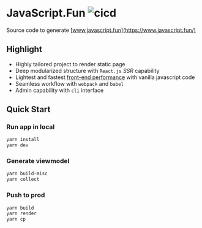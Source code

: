 # JavaScript.Fun ![cicd](https://github.com/im6/javascript-fun/actions/workflows/ci.yml/badge.svg)

Source code to generate [www.javascript.fun](https://www.javascript.fun/)

## Highlight

- Highly tailored project to render static page
- Deep modularized structure with `React.js` _SSR_ capability
- Lightest and fastest [front-end performance](https://developers.google.com/speed/pagespeed/insights/?url=www.javascript.fun&tab=desktop) with vanilla javascript code
- Seamless workflow with `webpack` and `babel`
- Admin capability with `cli` interface

## Quick Start

### Run app in local

```sh
yarn install
yarn dev
```

### Generate viewmodel

```sh
yarn build-misc
yarn collect
```

### Push to prod

```sh
yarn build
yarn render
yarn cp
```
